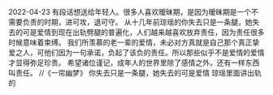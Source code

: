 


2022-04-23
有段话想送给年轻人。很多人喜欢暧昧期，是因为暧昧期是一个不需要负责的时期，进可攻，退可守。
从十几年前琼瑶的你失去只是一条腿，她失去的可是爱情到现在出轨劈腿的普遍化，人们越来越喜欢放弃责任，因为责任很多时候意味着束缚。
我们所羡慕的老一辈的爱情，未必对方真就是自己那个真正挚爱之人，可他们因为一句承诺，负起了该负的责任。所以那些似乎不是爱情的爱情才显得弥足珍贵。
希望诸位谨记，成年人的世界里除了感情之外，还有一样东西叫责任。
//《一帘幽梦》  你失去只是一条腿，她失去的可是爱情  琼瑶里面讲出轨的